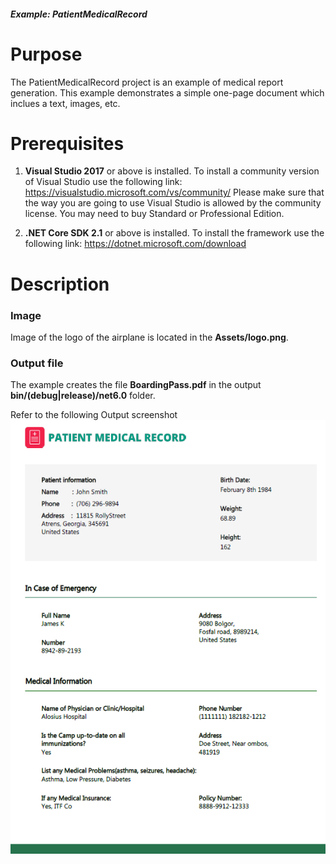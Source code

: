 ##### Example: PatientMedicalRecord

# Purpose 
The PatientMedicalRecord project is an example of medical report generation. This example demonstrates a simple one-page document which inclues a text, images, etc. 

# Prerequisites 
1) **Visual Studio 2017** or above is installed.
   To install a community version of Visual Studio use the following link: https://visualstudio.microsoft.com/vs/community/
   Please make sure that the way you are going to use Visual Studio is allowed by the community license. You may need to buy Standard or Professional Edition.

2) **.NET Core SDK 2.1** or above is installed.
   To install the framework use the following link: https://dotnet.microsoft.com/download

# Description
### Image 
Image of the logo of the airplane is located in the **Assets/logo.png**.

### Output file
The example creates the file **BoardingPass.pdf** in the output **bin/(debug|release)/net6.0** folder.

Refer to the following Output screenshot 
![Output image](PatientMedicalRecord/Result/OutputImage.PNG)
